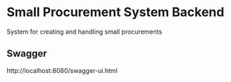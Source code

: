 # Small Procurement System Backend

System for creating and handling small procurements

## Swagger

http://localhost:8080/swagger-ui.html